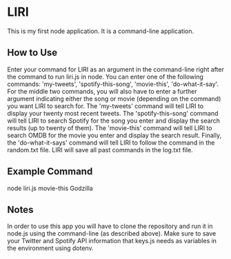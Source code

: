 # LIRI
This is my first node application. It is a command-line 
application.
## How to Use
Enter your command for LIRI as an argument in the command-line 
right after the command to run liri.js in node. You can enter 
one of the following commands: 'my-tweets', 'spotify-this-song', 
'movie-this', 'do-what-it-say'. For the middle two commands, 
you will also have to enter a further argument indicating either 
the song or movie (depending on the command) you want LIRI to 
search for. The 'my-tweets' command will tell LIRI to display 
your twenty most recent tweets. The 'spotify-this-song' 
command will tell LIRI to search Spotify for the song you enter 
and display the search results (up to twenty of them). The 
'movie-this' command will tell LIRI to search OMDB for the 
movie you enter and display the search result. Finally, the 
'do-what-it-says' command will tell LIRI to follow the 
command in the random.txt file. LIRI will save all past 
commands in the log.txt file. 
## Example Command
node liri.js movie-this Godzilla  
## Notes
In order to use this app you will have to clone the repository 
and run it in node.js using the command-line (as described above). 
Make sure to save your Twitter and Spotify API information that 
keys.js needs as variables in the environment using dotenv. 
